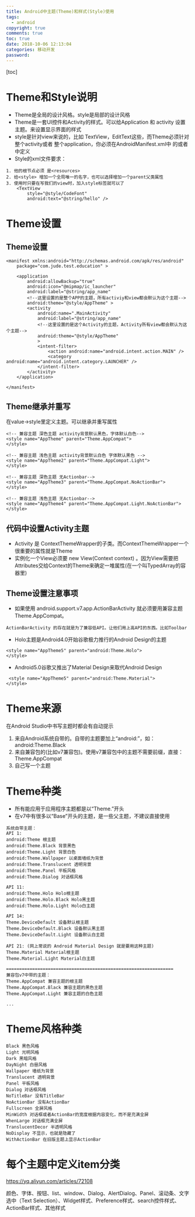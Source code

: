 ```yaml
---
title: Android中主题(Theme)和样式(Style)使用
tags:
  - android 
copyright: true
comments: true
toc: true
date: 2018-10-06 12:13:04
categories: 移动开发
password:
--- 
```


[toc]

# Theme和Style说明
* Theme是全局的设计风格。style是局部的设计风格
* Theme是一套UI控件和Activity的样式。可以给Application 和 activity 设置主题。来设置显示界面的样式
* style是针对view来说的，比如 TextView，EditText这些，而Theme必须针对整个activity或者 整个application，你必须在AndroidManifest.xml中 的<application>或者<activity>中定义
* Style的xml文件要求：
~~~
1. 他的根节点必须 是<resources>
2. 给<style> 增加一个全局唯一的名字，也可以选择增加一个parent父类属性
3. 使用时只要在写我们的view时，加入style标签就可以了
    <TextView
        style="@style/CodeFont"
        android:text="@string/hello" />
~~~

# Theme设置
## Theme设置
~~~
<manifest xmlns:android="http://schemas.android.com/apk/res/android"
    package="com.jude.test.education" >

    <application
        android:allowBackup="true"
        android:icon="@mipmap/ic_launcher"
        android:label="@string/app_name"
        <!--这里设置的是整个APP的主题，所有activiy和view都会默认为这个主题-->
        android:theme="@style/AppTheme" >
        <activity
            android:name=".MainActivity"
            android:label="@string/app_name"
            <!--这里设置的是这个Activity的主题，Activity所有view都会默认为这个主题-->
            android:theme="@style/AppTheme"
            >
            <intent-filter>
                <action android:name="android.intent.action.MAIN" />
                <category android:name="android.intent.category.LAUNCHER" />
            </intent-filter>
        </activity>
    </application>

</manifest>
~~~
## Theme继承并重写
在value->style里定义主题。可以继承并重写属性
~~~
<!-- 兼容主题 深色主题 activity背景默认黑色，字体默认白色-->
<style name="AppTheme" parent="Theme.AppCompat">
</style>

<!-- 兼容主题 浅色主题 activity背景默认白色 字体默认黑色 -->
<style name="AppTheme2" parent="Theme.AppCompat.Light">
</style>

<!-- 兼容主题 深色主题 无Actionbar-->
<style name="AppTheme3" parent="Theme.AppCompat.NoActionBar">
</style>

<!-- 兼容主题 浅色主题 无Actionbar-->
<style name="AppTheme4" parent="Theme.AppCompat.Light.NoActionBar">
</style>
~~~

## 代码中设置Activity主题
* Activity 是 ContextThemeWrapper的子类。而ContextThemeWrapper一个很重要的属性就是Theme
* 实例化一个View必须要 new View(Context context) 。因为View需要把Attributes交给Context的Theme来确定一堆属性(在一个叫TypedArray的容器里)

## Theme设置注意事项
* 如果使用 android.support.v7.app.ActionBarActivity 就必须要用兼容主题Theme.AppCompat。
~~~
ActionBarActivity 的存在就是为了兼容低API。让他们用上高API的东西。比如Toolbar
~~~
* Holo主题是Android4.0开始谷歌极力推行的Android Design的主题
~~~
<style name="AppTheme5" parent="android:Theme.Holo">
</style>
~~~
* Android5.0谷歌又推出了Material Design来取代Android Design
~~~
 <style name="AppTheme5" parent="android:Theme.Material">
</style>
~~~

# Theme来源
在Android Studio中书写主题时都会有自动提示

1. 来自Android系统自带的。自带的主题要加上“android:”，如：android:Theme.Black
2. 来自兼容包的(比如v7兼容包)。使用v7兼容包中的主题不需要前缀，直接：Theme.AppCompat
3. 自己写一个主题

# Theme种类
* 所有能应用于应用程序主题都是以“Theme.”开头
* 在v7中有很多以“Base”开头的主题，是一些父主题，不建议直接使用
~~~
系统自带主题：
API 1:
android:Theme 根主题
android:Theme.Black 背景黑色
android:Theme.Light 背景白色
android:Theme.Wallpaper 以桌面墙纸为背景
android:Theme.Translucent 透明背景
android:Theme.Panel 平板风格
android:Theme.Dialog 对话框风格

API 11:
android:Theme.Holo Holo根主题
android:Theme.Holo.Black Holo黑主题
android:Theme.Holo.Light Holo白主题

API 14:
Theme.DeviceDefault 设备默认根主题
Theme.DeviceDefault.Black 设备默认黑主题
Theme.DeviceDefault.Light 设备默认白主题

API 21: (网上常说的 Android Material Design 就是要用这种主题)
Theme.Material Material根主题
Theme.Material.Light Material白主题

================================================================
兼容包v7中带的主题：
Theme.AppCompat 兼容主题的根主题
Theme.AppCompat.Black 兼容主题的黑色主题
Theme.AppCompat.Light 兼容主题的白色主题

...
~~~

# Theme风格种类
~~~
Black 黑色风格
Light 光明风格
Dark 黑暗风格
DayNight 白昼风格
Wallpaper 墙纸为背景
Translucent 透明背景
Panel 平板风格
Dialog 对话框风格
NoTitleBar 没有TitleBar
NoActionBar 没有ActionBar
Fullscreen 全屏风格
MinWidth 对话框或者ActionBar的宽度根据内容变化，而不是充满全屏
WhenLarge 对话框充满全屏
TranslucentDecor 半透明风格
NoDisplay 不显示，也就是隐藏了
WithActionBar 在旧版主题上显示ActionBar
~~~

# 每个主题中定义item分类
https://yq.aliyun.com/articles/72108

颜色、字体、按钮、list、window、Dialog、AlertDialog、Panel、滚动条、文字选中（Text Selection）、Widget样式、Preference样式、search控件样式、ActionBar样式、其他样式
 
